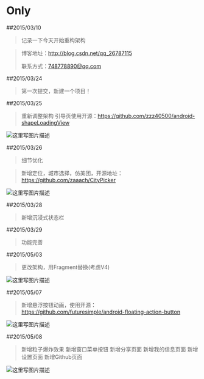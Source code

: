 # Only

##2015/03/10
>记录一下今天开始重构架构
>

>博客地址：http://blog.csdn.net/qq_26787115
>
>联系方式：748778890@qq.com

##2015/03/24
>第一次提交，新建一个项目！

##2015/03/25
>重新调整架构
>引导页使用开源：https://github.com/zzz40500/android-shapeLoadingView

![这里写图片描述](http://img.my.csdn.net/uploads/201605/04/1462365955_4599.png)

##2015/03/26
>细节优化

>新增定位，城市选择，仿美团，开源地址：https://github.com/zaaach/CityPicker

![这里写图片描述](http://img.my.csdn.net/uploads/201605/04/1462365974_6686.png)

##2015/03/28
>新增沉浸式状态栏

##2015/03/29
>功能完善

##2015/05/03
>更改架构，用Fragment替换(考虑V4)

![这里写图片描述](http://img.my.csdn.net/uploads/201605/07/1462585813_8208.gif)


##2015/05/07
>新增悬浮按钮动画，使用开源：https://github.com/futuresimple/android-floating-action-button

![这里写图片描述](http://img.my.csdn.net/uploads/201605/07/1462585934_2444.png)


##2015/05/08
>新增粒子爆炸效果
>新增窗口菜单按钮
>新增分享页面
>新增我的信息页面
>新增设置页面
>新增Github页面

![这里写图片描述](http://img.my.csdn.net/uploads/201605/08/1462719033_8795.gif)

